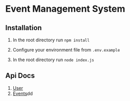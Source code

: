# Event Management System

## Installation

1. In the root directory run `npm install`

2. Configure your environment file from `.env.example`

3. In the root directory run `node index.js`

## Api Docs

1. [User](docs/user.md)
2. [Events](docs/events.md)dd